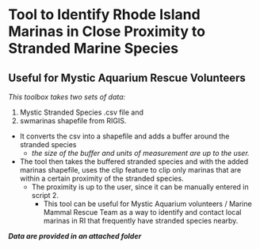 # Tool to Identify Rhode Island Marinas in Close Proximity to Stranded Marine Species 
## Useful for Mystic Aquarium Rescue Volunteers

*This toolbox takes two sets of data:* 

1. Mystic Stranded Species .csv file and 
2. swmarinas shapefile from RIGIS.

* It converts the csv into a shapefile and adds a buffer around the stranded species 
  * *the size of the buffer and units of measurement are up to the user.*
* The tool then takes the buffered stranded species and with the added marinas shapefile, uses the clip feature to clip only marinas that are within a certain proximity of the stranded species.
  * The proximity is up to the user, since it can be manually entered in script 2. 
    * This tool can be useful for Mystic Aquarium volunteers / Marine Mammal Rescue Team as a way to identify and contact local marinas in RI that frequently have stranded species nearby. 

***Data are provided in an attached folder***
